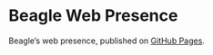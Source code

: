 # Beagle Web Presence

Beagle’s web presence, published on [GitHub Pages](https://Beagle-PSE.github.io/Beagle/branches/launch-test).